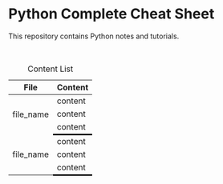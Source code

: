 # Python Complete Cheat Sheet

This repository contains Python notes and tutorials.


<table>
            <caption>Content List</caption>
            <thead>
                <tr>
                    <th><b>File</b></th>
                    <th><b>Content</b></th>
                </tr>
            </thead>
            <tbody>
                <tr>
                    <td rowspan="3">file_name</td>
                    <td>content</td>
                </tr>
                <tr>
                    <td>content</td>
                </tr>
                <tr>
                    <td style="border-bottom: 3px solid black;"> content</td>
                </tr> 
                <br>
                <tr>
                    <td rowspan="3">file_name</td>
                    <td>content</td>
                </tr>
                <tr>
                    <td>content</td>
                </tr>
                <tr>
                    <td style="border-bottom: 3px solid black;">content</td>
                </tr> 
            </tbody>
        </table>

